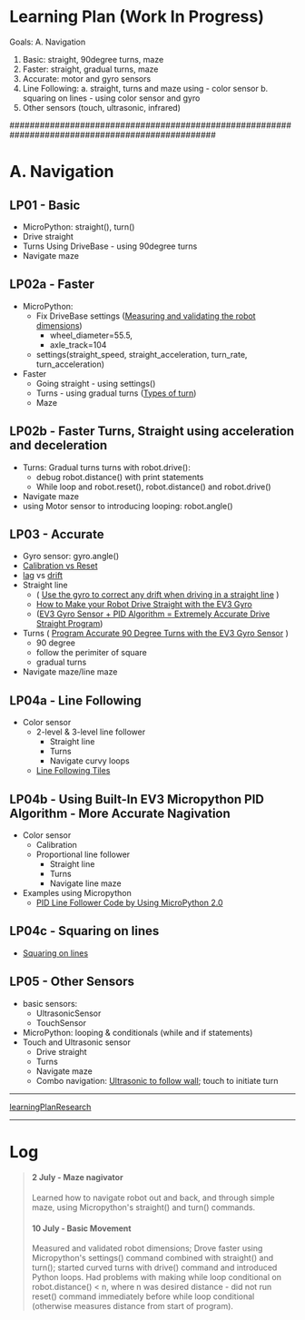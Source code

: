 # Learning Plan (Work In Progress)

Goals:
A. Navigation
1. Basic: straight, 90degree turns, maze
2. Faster: straight, gradual turns, maze
3. Accurate: motor and gyro sensors
4. Line Following: 
   a. straight, turns and maze using - color sensor
   b. squaring on lines - using color sensor and gyro
5. Other sensors (touch, ultrasonic, infrared)

#################################################################################################

# A. Navigation
## LP01 - Basic
* MicroPython: straight(), turn()
* Drive straight
* Turns Using DriveBase - using 90degree turns
* Navigate maze

## LP02a - Faster
* MicroPython: 
  * Fix DriveBase settings ([Measuring and validating the robot dimensions](https://docs.pybricks.com/en/latest/robotics.html#pybricks.robotics.DriveBase.reset))
    * wheel_diameter=55.5, 
    * axle_track=104
  * settings(straight_speed, straight_acceleration, turn_rate, turn_acceleration)
* Faster
  * Going straight - using settings()
  * Turns - using gradual turns ([Types of turn](https://www.youtube.com/watch?v=_1r6sVXjClU))
  * Maze

## LP02b - Faster Turns, Straight using acceleration and deceleration
* Turns: Gradual turns turns with robot.drive():
  * debug robot.distance() with print statements
  * While loop and robot.reset(), robot.distance() and robot.drive()
* Navigate maze
* using Motor sensor to introducing looping: robot.angle()

## LP03 - Accurate
* Gyro sensor: gyro.angle()
* [Calibration vs Reset](https://www.youtube.com/watch?v=7V16AEW3GG4)
* [lag](https://ev3lessons.com/en/ProgrammingLessons/advanced/GyroTurn.pdf) vs [drift](https://ev3lessons.com/en/ProgrammingLessons/advanced/GyroDrift.pdf)
* Straight line 
  * ( [Use the gyro to correct any drift when driving in a straight line](https://medium.com/@marklucking/micropython-tutorial-xii-15b1cf4d7a51) )
  * [How to Make your Robot Drive Straight with the EV3 Gyro](https://www.youtube.com/watch?v=qPE4YNsTad4)
  * ([EV3 Gyro Sensor + PID Algorithm = Extremely Accurate Drive Straight Program](https://www.youtube.com/watch?v=U-LdBQ-vBkg&t=140s))
* Turns ( [Program Accurate 90 Degree Turns with the EV3 Gyro Sensor](https://www.youtube.com/watch?v=8B1LwzkLKXs) )
  * 90 degree
  * follow the perimiter of square
  * gradual turns
* Navigate maze/line maze

## LP04a - Line Following
* Color sensor
  * 2-level & 3-level line follower
    * Straight line
    * Turns
    * Navigate curvy loops
  * [Line Following Tiles](https://pybricks.github.io/ev3-micropython/_downloads/linefollowtiles.pdf)

## LP04b - Using Built-In EV3 Micropython PID Algorithm - More Accurate Nagivation
* Color sensor
  * Calibration
  * Proportional line follower
    * Straight line 
    * Turns
    * Navigate line maze    
* Examples using Micropython
    * [PID Line Follower Code by Using MicroPython 2.0](https://thecodingfun.com/2020/06/16/lego-mindstorms-ev3-pid-line-follower-code-by-using-micropython-2-0/)
  
## LP04c - Squaring on lines
* [Squaring on lines](https://ev3lessons.com/en/ProgrammingLessons/advanced/Align.pdf)

## LP05 - Other Sensors
* basic sensors:
  * UltrasonicSensor
  * TouchSensor
* MicroPython: looping & conditionals (while and if statements)
* Touch and Ultrasonic sensor
  * Drive straight
  * Turns
  * Navigate maze
  * Combo navigation: [Ultrasonic to follow wall](https://pybricks.github.io/ev3-micropython/examples/robot_educator_ultrasonic.html#obstacle-avoidance); touch to initiate turn

-------

[learningPlanResearch](learningPlanResearch.md)

--------

# Log
> #### 2 July - Maze nagivator
> Learned how to navigate robot out and back, and through simple maze, using Micropython's straight() and turn() commands.
> #### 10 July - Basic Movement
> Measured and validated robot dimensions; Drove faster using Micropython's settings() command combined with straight() and turn(); started curved turns with drive() command and introduced Python loops.  Had problems with making while loop conditional on robot.distance() < n, where n was desired distance - did not run reset() command immediately before while loop conditional (otherwise measures distance from start of program).
